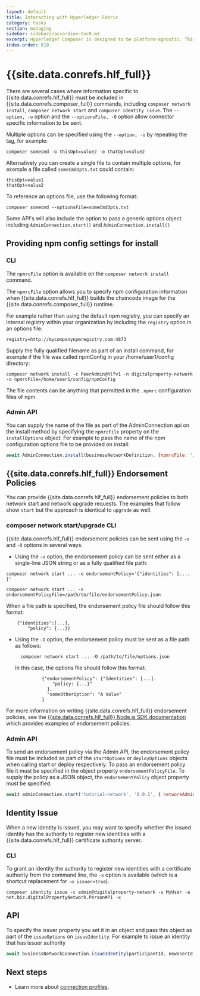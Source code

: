 ```yaml
---
layout: default
title: Interacting with Hyperledger Fabric
category: tasks
section: managing
sidebar: sidebars/accordion-toc0.md
excerpt: Hyperledger Composer is designed to be platform-agnostic. This section is about specifics in relation to interacting with Hyperledger Fabric.
index-order: 810
---
```


# {{site.data.conrefs.hlf_full}}

There are several cases where information specific to {{site.data.conrefs.hlf_full}} must be included in {{site.data.conrefs.composer_full}} commands, including `composer network install`, `composer network start` and `composer identity issue`. The `--option, -o` option and the `--optionsFile, -O` option allow connector specific information to be sent.

Multiple options can be specified using the `--option, -o` by repeating the tag, for example:

```
composer somecmd -o thisOpt=value2 -o thatOpt=value2
```

Alternatively you can create a single file to contain multiple options, for example a file called `someCmdOpts.txt` could contain:

```
thisOpt=value1
thatOpt=value2
```

To reference an options file, use the following format:

```
composer somecmd --optionsFile=someCmdOpts.txt
```

Some API's will also include the option to pass a generic options object including `AdminConnection.start()` and `AdminConnection.install()`

## Providing npm config settings for install

### CLI
The `npmrcFile` option is available on the `composer network install` command.

The `npmrcFile` option allows you to specify npm configuration information when {{site.data.conrefs.hlf_full}} builds the chaincode image for the {{site.data.conrefs.composer_full}} runtime.

For example rather than using the default npm registry, you can specify an internal registry within your organization by including the `registry` option in an options file:

```
registry=http://mycompanynpmregistry.com:4873
```

Supply the fully qualified filename as part of an install command, for example if the file was called npmConfig
in your /home/user1/config directory:

```
composer network install -c PeerAdmin@hlfv1 -n digitalproperty-network -o npmrcFile=/home/user1/config/npmConfig
```

The file contents can be anything that permitted in the `.npmrc` configuration files of npm.

### Admin API

You can supply the name of the file as part of the AdminConnection api on the install method by specifying the `npmrcFile` property on the `installOptions` object. For example to pass the name of the npm configuration options file to be provided on install:

```javascript
await AdminConnection.install(businessNetworkDefinition, {npmrcFile: '/tmp/npmrc'});
```


## {{site.data.conrefs.hlf_full}} Endorsement Policies
You can provide {{site.data.conrefs.hlf_full}} endorsement policies to both network start and network upgrade requests. The examples that follow show `start` but the approach is identical to `upgrade` as well.

### composer network start/upgrade CLI

{{site.data.conrefs.hlf_full}} endorsement policies can be sent using the `-o` and `-O` options in several ways.

- Using the `-o` option, the endorsement policy can be sent either as a single-line JSON string or as a fully qualified file path:

```
composer network start ... -o endorsementPolicy='{"identities": [.... }'
```

```
composer network start ... -o endorsementPolicyFile=/path/to/file/endorsementPolicy.json
```

When a file path is specified, the endorsement policy file should follow this format:

		{"identities":[...],
			"policy": {...}}

- Using the `-O` option, the endorsement policy must be sent as a file path as follows:

        composer network start ... -O /path/to/file/options.json

	In this case, the options file should follow this format:

				{"endorsementPolicy": {"Identities": [...].
				    "policy: {...}"
				  },
				  "someOtherOption": "A Value"
				}

For more information on writing {{site.data.conrefs.hlf_full}} endorsement policies, see the [{{site.data.conrefs.hlf_full}} Node.js SDK documentation](https://fabric-sdk-node.github.io/global.html#ChaincodeInstantiateUpgradeRequest) which provides examples of endorsement policies.

### Admin API

To send an endorsement policy via the Admin API, the endorsement policy file must be included as part of the `startOptions` or `deployOptions` objects when calling start or deploy respectively. To pass an endorsement policy file it must be specified in the object property `endorsementPolicyFile`. To supply the policy as a JSON object, the `endorsementPolicy` object property must be specified.

```javascript
await adminConnection.start('tutorial-network', '0.0.1', { networkAdmins: networkAdmins,  endorsementPolicyFile: 'endorsement-policy.json'} );
```

## Identity Issue

When a new identity is issued, you may want to specify whether the issued identity has the authority to register new identities with a {{site.data.conrefs.hlf_full}} certificate authority server. 

### CLI

To grant an identity the authority to register new identities with a certificate authority from the command line, the `-x` option is available (which is a shortcut replacement for `-o issuer=true`).

```
composer identity issue -c admin@digitalproperty-network -u MyUser -a net.biz.digitalPropertyNetwork.Person#P1 -x
```

## API

To specify the issuer property you set it in an object and pass this object as part of the `issueOptions` on `issueIdentity`.
For example to issue an identity that has issuer authority

```javascript
await businessNetworkConnection.issueIdentity(participantId, newUserId, {issuer: true});
```

## Next steps

- Learn more about [connection profiles](../reference/connectionprofile.html).
